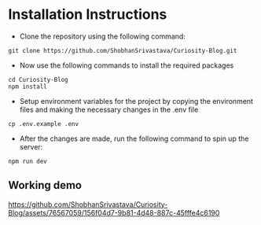# Installation Instructions

 -  Clone the repository using the following command: 
```
git clone https://github.com/ShobhanSrivastava/Curiosity-Blog.git
```

 - Now use the following commands to install the required packages
```
cd Curiosity-Blog
npm install
```

 - Setup environment variables for the project by copying the environment files and making the necessary changes in the .env file
```
cp .env.example .env
```

- After the changes are made, run the following command to spin up the server:
```
npm run dev
```

## Working demo

https://github.com/ShobhanSrivastava/Curiosity-Blog/assets/76567059/156f04d7-9b81-4d48-887c-45fffe4c6190



